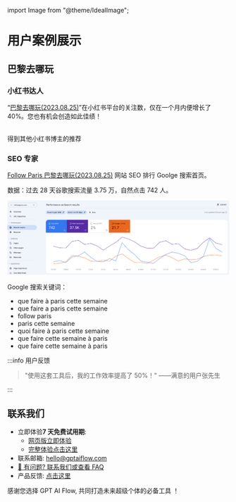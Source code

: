 import Image from "@theme/IdealImage";

# 用户案例展示

## 巴黎去哪玩

### 小红书达人

“[巴黎去哪玩(2023.08.25)](https://www.xiaohongshu.com/user/profile/56cf33c550c4b408633787cf)”在小红书平台的关注数，仅在一个月内便增长了 40%。您也有机会创造如此佳绩！

<div style={{display:"flex", flexWrap: "wrap"}}>
    <Image img={require("./img/15-user-testimonial/followparis/2023-08-23-img-1-xiaohognshu-followparis-7-days-data.png")} style={{ width: 300, marginLeft: "1rem", marginTop: "1rem" }} />
    <Image img={require("./img/15-user-testimonial/followparis/2023-08-23-img-2-xiaohognshu-followparis-7-days-data.png")} style={{ width: 300, marginLeft: "1rem", marginTop: "1rem" }} />
    <Image img={require("./img/15-user-testimonial/followparis/2023-08-23-img-3-xiaohognshu-followparis-7-days-data.png")} style={{ width: 300, marginLeft: "1rem", marginTop: "1rem" }} />
    <div style={{marginLeft: "1rem", marginTop: "1rem"}}>
    得到其他小红书博主的推荐
        <Image img={require("./img/15-user-testimonial/followparis/2023-08-23-img-5-xiaohognshu-followparis-be-recommanded.png")} style={{ width: 300 }} />
    </div>
</div>

### SEO 专家

[Follow Paris 巴黎去哪玩(2023.08.25)](https://www.followparis.com/zh/que-faire-a-paris-cette-semaine) 网站 SEO 排行 Goolge 搜索首页。

数据：过去 28 天谷歌搜索流量 3.75 万，自然点击 742 人。

![](./img/15-user-testimonial/followparis/2023-08-25-img-7-seo-module-effect-for-followparis.png)

Google 搜索关键词：

- que faire à paris cette semaine
- que faire a paris cette semaine
- follow paris
- paris cette semaine
- quoi faire à paris cette semaine
- que faire cette semaine à paris
- que faire cette semaine à paris

:::info 用户反馈

> "使用这套工具后，我的工作效率提高了 50%！" ——满意的用户张先生

:::

## 联系我们

- 立即体验**7 天免费试用期**:
  - [网页版立即体验](https://www.app.gptaiflow.com/login)
  - [完整体验点击这里](/download)
- 联系邮箱: hello@gptaiflow.com
- [💬 有问题? 联系我们或查看 FAQ](/docs/proudct/gpt-ai-flow-guide-and-faq)
- 产品反馈: [点击这里](https://wj.qq.com/s2/12214642/c9c6)

感谢您选择 GPT AI Flow, 共同打造未来超级个体的必备工具 ！
